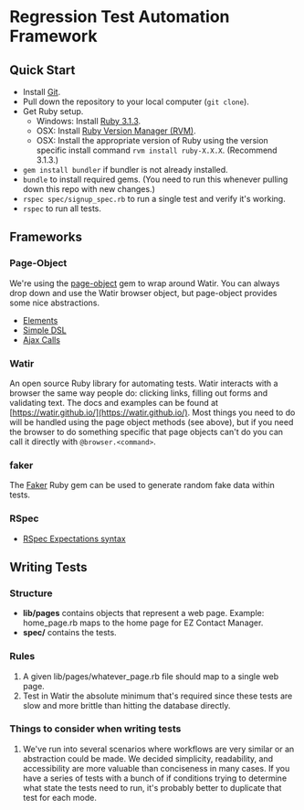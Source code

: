 # Regression Test Automation Framework

## Quick Start

* Install [Git](https://git-scm.com/downloads).
* Pull down the repository to your local computer (`git clone`).
* Get Ruby setup.
  * Windows: Install [Ruby 3.1.3](https://rubyinstaller.org/downloads/). 
  * OSX: Install [Ruby Version Manager (RVM)](https://rvm.io/rvm/install).
  * OSX: Install the appropriate version of Ruby using the version specific install command `rvm install ruby-X.X.X`. (Recommend 3.1.3.)
* `gem install bundler` if bundler is not already installed.
* `bundle` to install required gems.  (You need to run this whenever pulling down this repo with new changes.)
* `rspec spec/signup_spec.rb` to run a single test and verify it's working.
* `rspec` to run all tests.

## Frameworks

### Page-Object

We're using the [page-object](https://github.com/cheezy/page-object) gem to wrap around Watir.  You can always drop down and use the Watir browser object, but page-object provides some nice abstractions.

* [Elements](https://github.com/cheezy/page-object/wiki/Elements)
* [Simple DSL](https://github.com/cheezy/page-object/wiki/Simple-DSL)
* [Ajax Calls](https://github.com/cheezy/page-object/wiki/Ajax-Calls)

### Watir

An open source Ruby library for automating tests. Watir interacts with a browser the same way people do: clicking links, filling out forms and validating text. The docs and examples can be found at [https://watir.github.io/](https://watir.github.io/). Most things you need to do will be handled using the page object methods (see above), but if you need the browser to do something specific that page objects can't do you can call it directly with `@browser.<command>`.

### faker

The [Faker](https://github.com/faker-ruby/faker) Ruby gem can be used to generate random fake data within tests.

### RSpec

* [RSpec Expectations syntax](https://github.com/rspec/rspec-expectations?tab=readme-ov-file#basic-usage)

## Writing Tests

### Structure

* **lib/pages** contains objects that represent a web page.  Example: home_page.rb maps to the home page for EZ Contact Manager.
* **spec/** contains the tests.

### Rules

1. A given lib/pages/whatever_page.rb file should map to a single web page.
1. Test in Watir the absolute minimum that's required since these tests are slow and more brittle than hitting the database directly.

### Things to consider when writing tests

1. We've run into several scenarios where workflows are very similar or an abstraction could be made. We decided simplicity, readability, and accessibility are more valuable than conciseness in many cases. If you have a series of tests with a bunch of if conditions trying to determine what state the tests need to run, it's probably better to duplicate that test for each mode.
